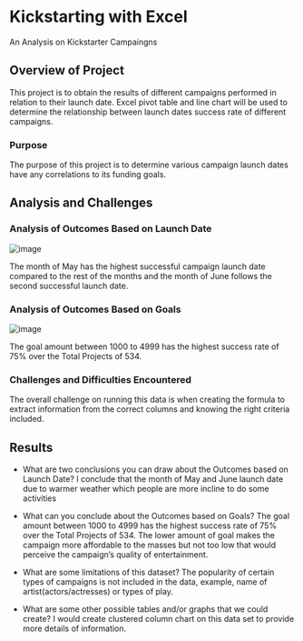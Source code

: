
# Kickstarting with Excel
An Analysis on Kickstarter Campaingns

## Overview of Project
This project is to obtain the results of different campaigns performed in relation to their launch date. Excel pivot table and line chart will be used to determine the relationship between launch dates success rate of different campaigns. 

### Purpose
The purpose of this project is to determine various campaign launch dates have any correlations to its funding goals.

## Analysis and Challenges


### Analysis of Outcomes Based on Launch Date

 ![image](https://user-images.githubusercontent.com/106283411/173413991-e6ea9f1d-1853-461f-bb69-92fe1eb84dd2.png)

The month of May has the highest successful campaign launch date compared to the rest of the months and the month of June follows the second successful launch date.



### Analysis of Outcomes Based on Goals

![image](https://user-images.githubusercontent.com/106283411/173414291-7f23048b-522e-41a2-8ec5-f257fed1c8b3.png)

The goal amount between 1000 to 4999 has the highest success rate of 75% over the Total Projects of 534.


### Challenges and Difficulties Encountered
The overall challenge on running this data is when creating the formula to extract information from the correct columns and knowing the right criteria included. 

## Results

- What are two conclusions you can draw about the Outcomes based on Launch Date? I conclude that the month of May and June launch date due to warmer weather which people are more incline to do some activities 

- What can you conclude about the Outcomes based on Goals?
The goal amount between 1000 to 4999 has the highest success rate of 75% over the Total Projects of 534. The lower amount of goal makes the campaign more affordable to the masses but not too low that would perceive the campaign’s quality of entertainment. 

- What are some limitations of this dataset?
The popularity of certain types of campaigns is not included in the data, example, name of artist(actors/actresses) or types of play. 


- What are some other possible tables and/or graphs that we could create?
I would create clustered column chart on this data set to provide more details of information.
